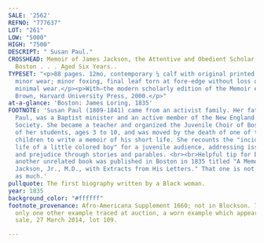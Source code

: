 ```yaml
---
SALE: '2562'
REFNO: "777637"
LOT: "261"
LOW: "5000"
HIGH: "7500"
DESCRIPT: " Susan Paul."
CROSSHEAD: Memoir of James Jackson, the Attentive and Obedient Scholar, who Died in
  Boston . . . Aged Six Years..
TYPESET: "<p>88 pages. 12mo, contemporary ¼ calf with original printed spine label,
  minor wear; minor foxing, final leaf torn at fore-edge without loss of text, otherwise
  minimal wear.</p><p>With—the modern scholarly edition of the Memoir edited by Lois
  Brown, Harvard University Press, 2000.</p>"
at-a-glance: 'Boston: James Loring, 1835'
FOOTNOTE: 'Susan Paul (1809-1841) came from an activist family. Her father, Thomas
  Paul, was a Baptist minister and an active member of the New England Anti-Slavery
  Society. She became a teacher and organized the Juvenile Choir of Boston composed
  of her students, ages 3 to 10, and was moved by the death of one of these little
  children to write a memoir of his short life. She recounts the "incidents in the
  life of a little colored boy" for a juvenile audience, addressing issues of color
  and prejudice through stories and parables. <br><br>Helpful tip for book scouts:
  another unrelated book was published in Boston in 1835 titled "A Memoir of James
  Jackson, Jr., M.D., with Extracts from His Letters." That one is not worth quite
  as much.'
pullquote: The first biography written by a Black woman.
year: 1835
background_color: "#ffffff"
footnote_provenance: Afro-Americana Supplement 1660; not in Blockson. 7 in OCLC, and
  only one other example traced at auction, a worn example which appeared at a Swann
  sale, 27 March 2014, lot 109.

---
```

